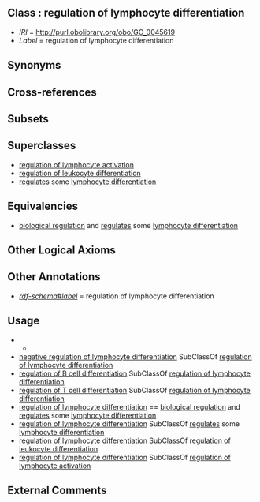 
## Class : regulation of lymphocyte differentiation

 * *IRI* = http://purl.obolibrary.org/obo/GO_0045619
 * *Label* = regulation of lymphocyte differentiation

## Synonyms


## Cross-references


## Subsets


## Superclasses

 * [regulation of lymphocyte activation](../../GO/49/GO_0051249.md)
 * [regulation of leukocyte differentiation](../../GO/05/GO_1902105.md)
 * [regulates](../../RO/11/RO_0002211.md) some [lymphocyte differentiation](../../GO/98/GO_0030098.md)

## Equivalencies

 * [biological regulation](../../GO/07/GO_0065007.md) and [regulates](../../RO/11/RO_0002211.md) some [lymphocyte differentiation](../../GO/98/GO_0030098.md)

## Other Logical Axioms


## Other Annotations

 * *[rdf-schema#label](../../el/rdf-schema#label.md)* = regulation of lymphocyte differentiation

## Usage

 * -
 * [negative regulation of lymphocyte differentiation](../../GO/20/GO_0045620.md) SubClassOf [regulation of lymphocyte differentiation](../../GO/19/GO_0045619.md)
 * [regulation of B cell differentiation](../../GO/77/GO_0045577.md) SubClassOf [regulation of lymphocyte differentiation](../../GO/19/GO_0045619.md)
 * [regulation of T cell differentiation](../../GO/80/GO_0045580.md) SubClassOf [regulation of lymphocyte differentiation](../../GO/19/GO_0045619.md)
 * [regulation of lymphocyte differentiation](../../GO/19/GO_0045619.md) == [biological regulation](../../GO/07/GO_0065007.md) and [regulates](../../RO/11/RO_0002211.md) some [lymphocyte differentiation](../../GO/98/GO_0030098.md)
 * [regulation of lymphocyte differentiation](../../GO/19/GO_0045619.md) SubClassOf [regulates](../../RO/11/RO_0002211.md) some [lymphocyte differentiation](../../GO/98/GO_0030098.md)
 * [regulation of lymphocyte differentiation](../../GO/19/GO_0045619.md) SubClassOf [regulation of leukocyte differentiation](../../GO/05/GO_1902105.md)
 * [regulation of lymphocyte differentiation](../../GO/19/GO_0045619.md) SubClassOf [regulation of lymphocyte activation](../../GO/49/GO_0051249.md)

## External Comments

